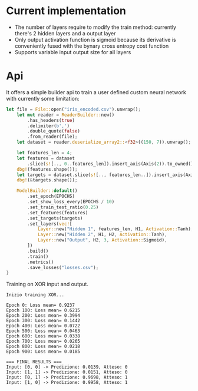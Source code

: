 # Current implementation
- The number of layers require to modify the train method: currently there's 2 hidden layers and a output layer
- Only output activation function is sigmoid because its derivative is conveniently fused with the bynary cross entropy cost function
- Supports variable input output size for all layers

# Api
It offers a simple builder api to train a user defined custom neural network with currently some limitation:

```rust
let file = File::open("iris_encoded.csv").unwrap();
    let mut reader = ReaderBuilder::new()
        .has_headers(true)
        .delimiter(b',')
        .double_quote(false)
        .from_reader(file);
    let dataset = reader.deserialize_array2::<f32>((150, 7)).unwrap();

    let features_len = 4;
    let features = dataset
        .slice(s![.., 0..features_len]).insert_axis(Axis(2)).to_owned();
    dbg!(features.shape());
    let targets = dataset.slice(s![.., features_len..]).insert_axis(Axis(2)).to_owned();
    dbg!(&targets.shape());

    ModelBuilder::default()
        .set_epoch(EPOCHS)
        .set_show_loss_every(EPOCHS / 10)
        .set_train_test_ratio(0.25)
        .set_features(features)
        .set_targets(targets)
        .set_layers(vec![
            Layer::new("Hidden 1", features_len, H1, Activation::Tanh),
            Layer::new("Hidden 2", H1, H2, Activation::Tanh),
            Layer::new("Output", H2, 3, Activation::Sigmoid),
        ])
        .build()
        .train()
        .metrics()
        .save_losses("losses.csv");
}
```

Training on XOR input and output.

```
Inizio training XOR...

Epoch 0: Loss mean= 0.9237
Epoch 100: Loss mean= 0.6215
Epoch 200: Loss mean= 0.3994
Epoch 300: Loss mean= 0.1442
Epoch 400: Loss mean= 0.0722
Epoch 500: Loss mean= 0.0463
Epoch 600: Loss mean= 0.0338
Epoch 700: Loss mean= 0.0265
Epoch 800: Loss mean= 0.0218
Epoch 900: Loss mean= 0.0185

=== FINAL RESULTS ===
Input: [0, 0] -> Predizione: 0.0139, Atteso: 0
Input: [1, 1] -> Predizione: 0.0151, Atteso: 0
Input: [0, 1] -> Predizione: 0.9698, Atteso: 1
Input: [1, 0] -> Predizione: 0.9958, Atteso: 1
```
